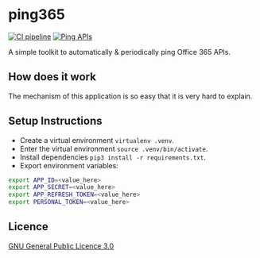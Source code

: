 # ping365

[![CI pipeline](https://github.com/yunpengn/ping365/workflows/CI%20pipeline/badge.svg)](https://github.com/yunpengn/ping365/actions)
[![Ping APIs](https://github.com/yunpengn/ping365/workflows/Ping%20APIs/badge.svg)](https://github.com/yunpengn/ping365/actions)

A simple toolkit to automatically & periodically ping Office 365 APIs.

## How does it work

The mechanism of this application is so easy that it is very hard to explain.

## Setup Instructions

- Create a virtual environment `virtualenv .venv`.
- Enter the virtual environment `source .venv/bin/activate`.
- Install dependencies `pip3 install -r requirements.txt`.
- Export environment variables:
```bash
export APP_ID=<value_here>
export APP_SECRET=<value_here>
export APP_REFRESH_TOKEN=<value_here>
export PERSONAL_TOKEN=<value_here>
```

## Licence

[GNU General Public Licence 3.0](LICENSE)
